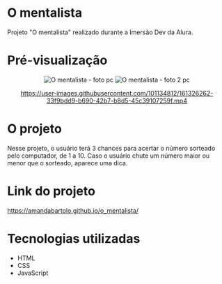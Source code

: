 # O mentalista
 Projeto "O mentalista" realizado durante a Imersão Dev da Alura.
 
# Pré-visualização
<div align="center">
 
 ![O mentalista - foto pc](https://user-images.githubusercontent.com/101134812/161326117-a4944c58-25a6-4015-b32e-a4935babbb85.png)
 ![O mentalista - foto 2 pc](https://user-images.githubusercontent.com/101134812/161326111-565c2fea-b72c-448c-9013-ccec86d931e6.png)
 
 https://user-images.githubusercontent.com/101134812/161326262-33f9bdd9-b690-42b7-b8d5-45c39107259f.mp4 
</div>

# O projeto
Nesse projeto, o usuário terá 3 chances para acertar o número sorteado pelo computador, de 1 a 10. 
Caso o usuário chute um número maior ou menor que o sorteado, aparece uma dica. 

# Link do projeto
https://amandabartolo.github.io/o_mentalista/

# Tecnologias utilizadas
* HTML
* CSS
* JavaScript
